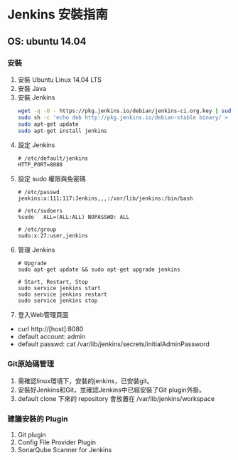 # Jenkins 安裝指南

## OS: ubuntu 14.04

### 安裝

1. 安裝 Ubuntu Linux 14.04 LTS
2. 安裝 Java
3. 安裝 Jenkins
    ```sh
    wget -q -O - https://pkg.jenkins.io/debian/jenkins-ci.org.key | sudo apt-key add -
    sudo sh -c 'echo deb http://pkg.jenkins.io/debian-stable binary/ > /etc/apt/sources.list.d/jenkins.list'
    sudo apt-get update
    sudo apt-get install jenkins
    ```
4. 設定 Jenkins
    ```
    # /etc/default/jenkins
    HTTP_PORT=8080
    ```
5. 設定 sudo 權限與免密碼
    ```
    # /etc/passwd
    jenkins:x:111:117:Jenkins,,,:/var/lib/jenkins:/bin/bash

    # /etc/sudoers
    %sudo   ALL=(ALL:ALL) NOPASSWD: ALL

    # /etc/group
    sudo:x:27:user,jenkins
    ```
6. 管理 Jenkins
    ```
    # Upgrade
    sudo apt-get update && sudo apt-get upgrade jenkins

    # Start, Restart, Stop
    sudo service jenkins start
    sudo service jenkins restart
    sudo service jenkins stop
    ```
7. 登入Web管理頁面
- curl http://[host]:8080
- default account: admin
- default passwd: cat /var/lib/jenkins/secrets/initialAdminPassword

### Git原始碼管理
1. 需確認linux環境下，安裝的jenkins，已安裝git。
2. 安裝好Jenkins和Git，並確認Jenkins中已經安裝了Git plugin外掛。
3. default clone 下來的 repository 會放置在 /var/lib/jenkins/workspace

### 建議安裝的 Plugin
1. Git plugin
2. Config File Provider Plugin
3. SonarQube Scanner for Jenkins
